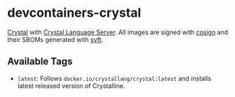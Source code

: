 # devcontainers-crystal

[Crystal](https://crystal-lang.org/) with [Crystal Language Server](https://github.com/elbywan/crystalline). All images are
signed with [cosign](https://github.com/sigstore/cosign) and their SBOMs generated with
[syft](https://github.com/anchore/syft).

## Available Tags

- `latest`: Follows `docker.io/crystallang/crystal:latest` and installs latest released version of Crystalline.
